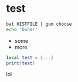 # test

```bash
bat HISTFILE | gum choose
echo 'Done!'
```

- some
- more

```lua
local test = {...}
print(test)
```

lol

